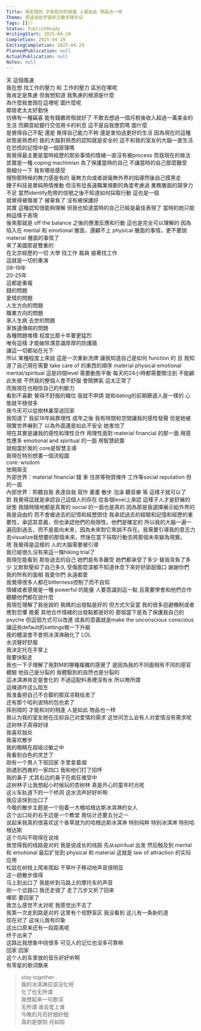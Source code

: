 ```yaml
---  
Title: 挥别错的 才能和对的相逢 人是如此 物品也一样  
Theme: 把话说给宇宙听之散步随手记  
Tags: []()  
Status: PublishReady  
WritingStart: 2025-04-29  
Completion: 2025-04-29  
EditingCompletion: 2025-04-29  
PlannedPublication: null  
ActualPublication: null  
Notes: null  
---      
```

天 這個風速       
我在想 找工作的壓力 和 工作的壓力 區別在哪呢    
我肯定是焦慮 但我想知道 我焦慮的根源是什麼      
為什麼我會困在這裡呢 圖什麼呢      
鄰居老太太好勤快      
彷彿有一種竊喜 能有錢繳房租就好了 不敢去想過一個月稅後收入超過一萬美金的生活 而願意給銀行交信用卡的利息 這不是自我懲罰嗎 圖什麼      
是覺得自己不配 還是 覺得自己能力不夠 還是害怕過更好的生活 因為現在的這種狀態是熟悉的 我的大腦對熟悉的認知就是安全的 這不和我的室友的大腦一直生活在恐慌的記憶中是一個原理嗎       
我覺得最主要是當時經歷的那些事情的情緒一直沒有被process 而我現在的做法其實是一種 coping machimisn 為了保護當時的自己 不讓當時的自己那麼難受       
我細分一下 我有哪些感受      
搜狗那時候的無力感是有的 毫無方向或者說毫無外界的指導然後自己摸黑走    
錘子科技是單純熱情推動 但沒有從長遠職業規劃的角度考慮過 業務層面的競爭力不足 當然identify危險的信號之後不知道如何採取行動 這也是一個    
就覺得被傷害了 被辜負了 沒有被保護好    
其實 這種認知很能夠理解 但我也知道當時的自己已經是最佳表現了 當時的她只能夠這樣子表現    
後來那就是 off the balance 之後的應激反應和行動 這也是完全可以理解的 因為陷入在 mental 和 emotional 層面，還顧不上 physical 層面的事情，更不要說 material 層面的事情了    
來了美國那是雙重的      
在北京經歷的一切 大學 找工作 裁員 接著找工作    
這就是一切的重演    
09-19年    
20-25年    
這都是重複    
錢的問題    
愛情的問題    
人生方向的問題    
職業方向的問題    
家人生病 去世的問題    
家族遺傳病的問題    
各種問題堆積 程度比那十年要更猛烈    
唯有這樣 才能破除潛意識厚厚的防護牆    
讓這一切都站在光下      
所以 某種程度上來說 這是一次重新洗牌 讓我知道自己是如何 function 的 且 我知道了自己現在需要 take care of 的東西的順序 material physical emotional mental/spiritual 這是四個level 需要動態平衡 每天的24小時都需要關注到 不能顧此失彼 不然我的整個人會不舒服 會鬧脾氣 這太正常了      
而我現在也相信自己的判斷力    
看到不喜歡 覺得不舒服的職位 我就不申請 就和dating的前期篩選人是一樣的 心態就平穩很多      
我今天可以從樹林裏穿過回家      
我知道了 我前18年純靠理性 成年之後 我有時間和空間讓我的感性發聲 但是她被現實世界嚇到了 以為外面還是如此不安全 她害怕了      
現在其實是讓我的感性和理性合作 用理性面對 material financial 的那一面 用感性應多 emotional and spiritual 的一面 用智慧統籌    
就相當於我的 core是智慧主導    
我現在特別想畫一個流程圖    
core: wisdom    
放開兩支    
外部世界：material financial 錢 車 住房等物質條件 工作等social reputation 但的一面    
內部世界：聆聽自我 表達自我 寫作 畫畫 散步 泡澡 聽音樂 等 這樣子就可以了      
對 我覺得這就是承認自己這個人的存在 從各個level上承認 這樣子人才是舒展的狀態 我隨時隨地都是真實的 social 的一面也是真的 因為那是我選擇展示給外界的 我是自由的 而不會被過去的記憶和經歷困住 我承認過去的經驗和記憶和經歷的重要性，承認其意義，但也承認他們的局限性。他們是確定的 所以我的大腦一遍一遍回到過去，而不是面向未來，因為未來對它來說不存在。我需要引導我的意志力去visualize我想要的那個未來，然後在當下採取行動去將那個未來變為現實。      
嗯 我覺得是這樣的 人的大腦需要被引導      
我已經很久沒有來這一條hiking trial了      
我現在能看到 那些過去的自己 她們是有多難受 她們都承受了多少 替我背負了多少 又默默壓抑了自己多久 受傷那麼深都不知道休息下來好好舔舐傷口 謝謝你們 我的所有的面相 我愛你們 永遠都愛      
我覺得很多人都在bitterness控制了而不自知    
情緒或者感覺是一種 powerful 的能量 人要意識到這一點 且需要學會和他們合作 聽聽他們都在說什麼      
我現在理解了我爸說的 我媽的出發點是好的 但方式欠妥當 我的很多迴避機制或者應對恐懼 擔憂 其他合作情緒的出發點都是好的 那個當下是為了保護我自己的psyche 但這個方式可以改進 成長的意義就是make the unconscious conscious 讓這些default的settings做一下升級      
我的體溫會不會把冰淇淋融化了 LOL      
水流聲好舒服      
我決定托在手掌上      
我要快點走      
我也一下子理解了我對M的哪種複雜的感覺了 是因為我的不同面相有不同的感官體驗 他自己是分裂的 我體驗到的自然也是分裂的      
這冰淇淋肯定是會化的 不過這配料表裡沒有水 所以無所謂      
這條道咋这么陌生      
我准备把自己不合脚的那双凉鞋给卖了    
还有那个哈利波特的包也卖了      
挥别错的 才能和对的相逢 人是如此 物品也一样      
我认为我的室友她在压抑自己对爱情的需求 这世间怎么会有人对爱情没有需求呢      
这树林子真得好绿    
我喜欢独处    
我喜欢散步      
我的眼睛在超级过敏之中      
我看到白色的灵芝了      
刚有一个男人下班回家 手里拿着烟      
刚遇到西裔的一家四口 我和他们打了招呼       
我的鼻子 尤其右边的鼻子在疯狂难受中      
这树林子让我想起小时候玩的杏树林 真是开心的童年时光呢      
这火车轨道下的一个桥洞 这水流声好好听啊       
我应该快到出口了      
今晚的散步主题是一个抱着一大桶哈根达斯冰淇淋的女人    
这个出口处的右手边是一个教堂 我估计还要五分之一      
说起来我真的很喜欢这个香草就为的哈根达斯冰淇淋 特别纯粹 特别冰淇淋 特别哈根达斯      
这个鸟叫不晓得在说啥      
我觉得我的线路是对的 我是说成长的线路 先从spiritual 出发 然后触及到 mental 和 emotional 最后扩张到 physical 和 material 这就是 law of attraction 的实际应用      
松鼠在树枝上爬来爬起 干草叶子移动地声音很明显      
这一趟散步值得    
马上到出口了 我能听到马路上的摩托车的声音      
刚一个岔路口 我还走错了 走了几步又折了回来       
噢耶 要回家了      
我怎么感觉不太对呢 我感觉出不去了      
我第一次走到路是对的 这里有个视野盲区 我没看到 这儿有一条新的道       
现在对了 这块儿我有印象      
这出口原来还有一段距离呢      
终于出来了      
这路比我想象中绕很多 可见人的记忆也没多可靠嘛      
回家 回家      
这个人的车里放的音乐好好听啊    
有零星的歌词飘来       
> stay together       
我的冰淇淋应该没化吧    
化了也无所谓    
我想起来一句歌词      
> 无所谓 谁会爱上谁      
今晚的月亮好细好细    
真的是银钩 月如钩      
  